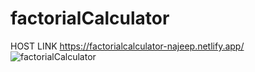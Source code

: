 # factorialCalculator
HOST LINK
https://factorialcalculator-najeep.netlify.app/
![factorialCalculator](https://github.com/Najeeprahman/factorialCalculator/assets/157038871/ffe10815-4246-4c64-94e7-c8446a06f711)



